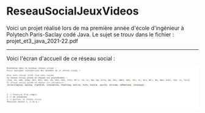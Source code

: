 # ReseauSocialJeuxVideos

Voici un projet réalisé lors de ma première année d'école d'ingénieur à Polytech Paris-Saclay codé Java. Le sujet se trouv dans le fichier : projet_et3_java_2021-22.pdf  
  
---------------------------------------------------

Voici l'écran d'accueil de ce réseau social :

![image](ecran_accueil_RS.png)
